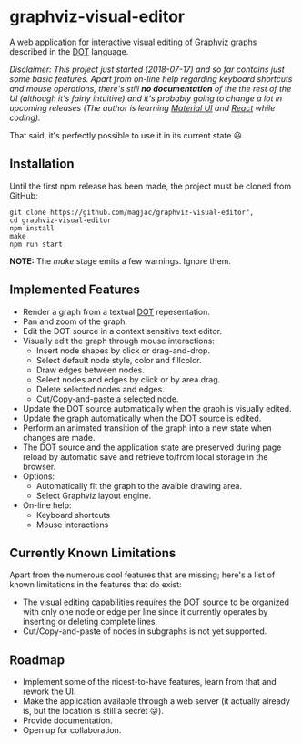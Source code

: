 # graphviz-visual-editor

A web application for interactive visual editing of [Graphviz](http://www.graphviz.org) graphs described in the [DOT](https://www.graphviz.org/doc/info/lang.html) language.

*Disclaimer: This project just started (2018-07-17) and so far contains just some basic features. Apart from on-line help regarding keyboard shortcuts and mouse operations, there's still **no documentation** of the the rest of the UI (although it's fairly intuitive) and it's probably going to change a lot in upcoming releases (The author is learning [Material UI](https://material-ui.com/) and [React](https://material-ui.com/) while coding).*

That said, it's perfectly possible to use it in its current state :smiley:.

## Installation ##

Until the first npm release has been made, the project must be cloned from GitHub:
```
git clone https://github.com/magjac/graphviz-visual-editor",
cd graphviz-visual-editor
npm install
make
npm run start
```

**NOTE:** The *make* stage emits a few warnings. Ignore them.

## Implemented Features ##

* Render a graph from a textual [DOT](https://www.graphviz.org/doc/info/lang.html) repesentation.
* Pan and zoom of the graph.
* Edit the DOT source in a context sensitive text editor.
* Visually edit the graph through mouse interactions:
  * Insert node shapes by click or drag-and-drop.
  * Select default node style, color and fillcolor.
  * Draw edges between nodes.
  * Select nodes and edges by click or by area drag.
  * Delete selected nodes and edges.
  * Cut/Copy-and-paste a selected node.
* Update the DOT source automatically when the graph is visually edited.
* Update the graph automatically when the DOT source is edited.
* Perform an animated transition of the graph into a new state when changes are made.
* The DOT source and the application state are preserved during page reload by automatic save and retrieve to/from local storage in the browser.
* Options:
  * Automatically fit the graph to the avaible drawing area.
  * Select Graphviz layout engine.
* On-line help:
  * Keyboard shortcuts
  * Mouse interactions

## Currently Known Limitations ##

Apart from the numerous cool features that are missing; here's a list of known limitations in the features that do exist:

* The visual editing capabilities requires the DOT source to be organized with only one node or edge per line since it currently operates by inserting or deleting complete lines.
* Cut/Copy-and-paste of nodes in subgraphs is not yet supported.

## Roadmap ##

* Implement some of the nicest-to-have features, learn from that and rework the UI.
* Make the application available through a web server (it actually already is, but the location is still a secret :stuck_out_tongue:).
* Provide documentation.
* Open up for collaboration.
